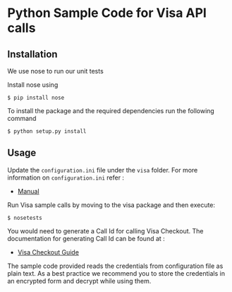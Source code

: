 # Python Sample Code for Visa API calls

## Installation

We use nose to run our unit tests

Install nose using 

    $ pip install nose
  
To install the package and the required dependencies run the following command

	$ python setup.py install

## Usage
  	 
Update the `configuration.ini` file under the `visa` folder. For more information on `configuration.ini` refer :
	 
* [Manual](https://github.com/visa/SampleCode/wiki/Manual)

Run Visa sample calls by moving to the visa package and then execute:
    
    $ nosetests

You would need to generate a Call Id for calling Visa Checkout. The documentation for generating Call Id can be found at :

* [Visa Checkout Guide](https://github.com/visa/SampleCode/wiki/Visa-Checkout)

The sample code provided reads the credentials from configuration file as plain text. As a best practice we recommend you to store the credentials in an encrypted form and decrypt while using them.